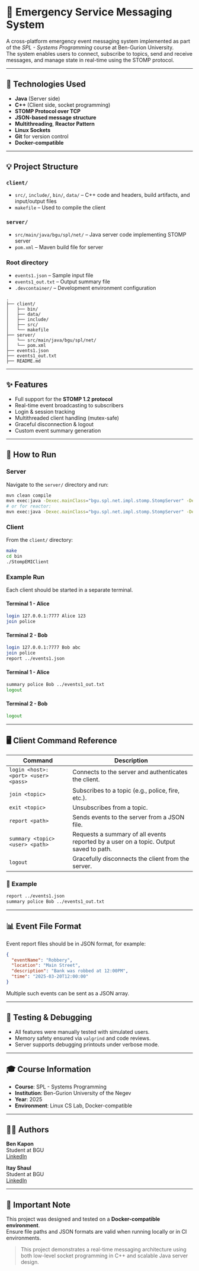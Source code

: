 # 🚨 Emergency Service Messaging System

A cross-platform emergency event messaging system implemented as part of the *SPL - Systems Programming* course at Ben-Gurion University.  
The system enables users to connect, subscribe to topics, send and receive messages, and manage state in real-time using the STOMP protocol.

---

## 🔧 Technologies Used

- **Java** (Server side)
- **C++** (Client side, socket programming)
- **STOMP Protocol over TCP**
- **JSON-based message structure**
- **Multithreading**, **Reactor Pattern**
- **Linux Sockets**
- **Git** for version control
- **Docker-compatible**

---

## 💡 Project Structure

### `client/`
- `src/`, `include/`, `bin/`, `data/` – C++ code and headers, build artifacts, and input/output files
- `makefile` – Used to compile the client

### `server/`
- `src/main/java/bgu/spl/net/` – Java server code implementing STOMP server
- `pom.xml` – Maven build file for server

### Root directory
- `events1.json` – Sample input file
- `events1_out.txt` – Output summary file
- `.devcontainer/` – Development environment configuration

```
.
├── client/
│   ├── bin/
│   ├── data/
│   ├── include/
│   ├── src/
│   └── makefile
├── server/
│   └── src/main/java/bgu/spl/net/
│   └── pom.xml
├── events1.json
├── events1_out.txt
├── README.md
```

---

## ✨ Features

- Full support for the **STOMP 1.2 protocol**
- Real-time event broadcasting to subscribers
- Login & session tracking
- Multithreaded client handling (mutex-safe)
- Graceful disconnection & logout
- Custom event summary generation

---

## 🚀 How to Run

### Server
Navigate to the `server/` directory and run:

```bash
mvn clean compile
mvn exec:java -Dexec.mainClass="bgu.spl.net.impl.stomp.StompServer" -Dexec.args="7777 tpc"
# or for reactor:
mvn exec:java -Dexec.mainClass="bgu.spl.net.impl.stomp.StompServer" -Dexec.args="7777 reactor"
```

### Client
From the `client/` directory:

```bash
make
cd bin
./StompEMIClient
```

### Example Run
Each client should be started in a separate terminal.

#### Terminal 1 - Alice
```bash
login 127.0.0.1:7777 Alice 123
join police
```

#### Terminal 2 - Bob
```bash
login 127.0.0.1:7777 Bob abc
join police
report ../events1.json
```

#### Terminal 1 - Alice
```bash
summary police Bob ../events1_out.txt
logout
```

#### Terminal 2 - Bob
```bash
logout
```

---

## 🖥️ Client Command Reference

| Command                                | Description |
|----------------------------------------|-------------|
| `login <host>:<port> <user> <pass>`   | Connects to the server and authenticates the client. |
| `join <topic>`                        | Subscribes to a topic (e.g., police, fire, etc.). |
| `exit <topic>`                        | Unsubscribes from a topic. |
| `report <path>`                       | Sends events to the server from a JSON file. |
| `summary <topic> <user> <path>`       | Requests a summary of all events reported by a user on a topic. Output saved to path. |
| `logout`                              | Gracefully disconnects the client from the server. |

### 📝 Example
```bash
report ../events1.json
summary police Bob ../events1_out.txt
```

---

## 📊 Event File Format
Event report files should be in JSON format, for example:

```json
{
  "eventName": "Robbery",
  "location": "Main Street",
  "description": "Bank was robbed at 12:00PM",
  "time": "2025-03-20T12:00:00"
}
```
Multiple such events can be sent as a JSON array.

---

## 🧪 Testing & Debugging
- All features were manually tested with simulated users.
- Memory safety ensured via `valgrind` and code reviews.
- Server supports debugging printouts under verbose mode.

---

## 🎓 Course Information
- **Course**: SPL - Systems Programming  
- **Institution**: Ben-Gurion University of the Negev  
- **Year**: 2025  
- **Environment**: Linux CS Lab, Docker-compatible  

---

## 🧑‍💻 Authors

**Ben Kapon**  
Student at BGU  
[LinkedIn](https://www.linkedin.com/in/ben-kapon1/)

**Itay Shaul**  
Student at BGU  
[LinkedIn](https://www.linkedin.com/in/itay-shaul/)

---

## 📝 Important Note
This project was designed and tested on a **Docker-compatible environment**.  
Ensure file paths and JSON formats are valid when running locally or in CI environments.

> This project demonstrates a real-time messaging architecture using both low-level socket programming in C++ and scalable Java server design.

